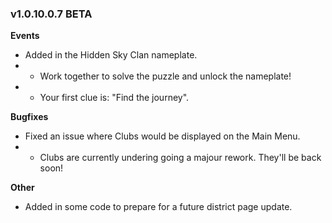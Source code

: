 ### v1.0.10.0.7 BETA

**Events**
- Added in the Hidden Sky Clan nameplate.
- - Work together to solve the puzzle and unlock the nameplate!
- - Your first clue is: "Find the journey".

**Bugfixes**
- Fixed an issue where Clubs would be displayed on the Main Menu.
- - Clubs are currently undering going a majour rework. They'll be back soon!

**Other**
- Added in some code to prepare for a future district page update.
